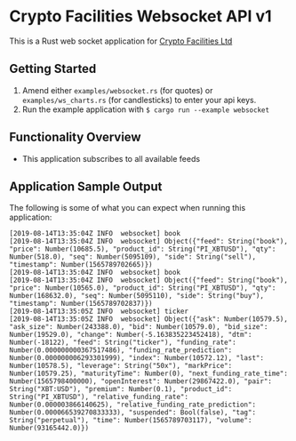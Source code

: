 Crypto Facilities Websocket API v1
==================================

This is a Rust web socket application for [Crypto Facilities Ltd](https://www.cryptofacilities.com/)


Getting Started
---------------

1. Amend either `examples/websocket.rs` (for quotes) or `examples/ws_charts.rs` (for candlesticks) to enter your api keys.
2. Run the example application with ```$ cargo run --example websocket```

Functionality Overview
----------------------

* This application subscribes to all available feeds


Application Sample Output
-------------------------

The following is some of what you can expect when running this application:

```
[2019-08-14T13:35:04Z INFO  websocket] book
[2019-08-14T13:35:04Z INFO  websocket] Object({"feed": String("book"), "price": Number(10685.5), "product_id": String("PI_XBTUSD"), "qty": Number(518.0), "seq": Number(5095109), "side": String("sell"), "timestamp": Number(1565789702665)})
[2019-08-14T13:35:04Z INFO  websocket] book
[2019-08-14T13:35:04Z INFO  websocket] Object({"feed": String("book"), "price": Number(10565.0), "product_id": String("PI_XBTUSD"), "qty": Number(168632.0), "seq": Number(5095110), "side": String("buy"), "timestamp": Number(1565789702837)})
[2019-08-14T13:35:05Z INFO  websocket] ticker
[2019-08-14T13:35:05Z INFO  websocket] Object({"ask": Number(10579.5), "ask_size": Number(243388.0), "bid": Number(10579.0), "bid_size": Number(19529.0), "change": Number(-5.163835223452418), "dtm": Number(-18122), "feed": String("ticker"), "funding_rate": Number(0.000000000367517486), "funding_rate_prediction": Number(0.000000006293301999), "index": Number(10572.12), "last": Number(10578.5), "leverage": String("50x"), "markPrice": Number(10579.25), "maturityTime": Number(0), "next_funding_rate_time": Number(1565798400000), "openInterest": Number(29867422.0), "pair": String("XBT:USD"), "premium": Number(0.1), "product_id": String("PI_XBTUSD"), "relative_funding_rate": Number(0.000003866140625), "relative_funding_rate_prediction": Number(0.000066539270833333), "suspended": Bool(false), "tag": String("perpetual"), "time": Number(1565789703117), "volume": Number(93165442.0)})
```
